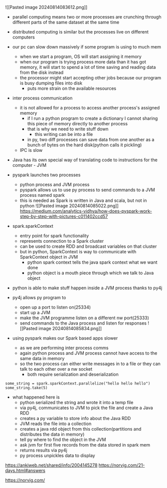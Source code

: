 ![[Pasted image 20240814083612.png]]

- parallel computing means two or more processes are crunching through different parts of the same dataset at the same time
- distributed computing is similar but the processes live on different computers
- our pc can slow down massively if some program is using to much mem
	- when we start a program, OS will start assigning it memory
	- when our program is trying process more data than it has got memory, it will start to spend a lot of time saving and reading data from the disk instead
	- the processor might start accepting other jobs because our program is busy dumping files into disk
		- puts more strain on the available resources
- inter process communication
	- it is not allowed for a process to access another process's assigned memory
		- if I run a python program to create a dictionary I cannot sharing this piece of memory directly to another process
		- that is why we need to write stuff down
			- this writing can be into a file
		- in py, two diff processes can save data from one another as a bunch of bytes on the hard disk(python calls it pickling)
	- IPC is slow
- Java has its own special way of translating code to instructions for the computer - JVM
- pyspark launches two processes
	- python process and JVM process
	- pyspark allows us to use py process to send commands to a JVM process named spark
	- this is needed as Spark is written in Java and scala, but not in python
![[Pasted image 20240814085022.png]]
https://medium.com/analytics-vidhya/how-does-pyspark-work-step-by-step-with-pictures-c011402ccd57

- spark.sparkContext
	- entry point for spark functionality
	- represents connection to a Spark cluster
	- can be used to create RDD and broadcast variables on that cluster
	- but in python, SparkContext is way to communicate with SparkContext object in JVM
		- python spark context tells the java spark context what we want done
		- python object is a mouth piece through which we talk to Java object
- python is able to make stuff happen inside a JVM process thanks to py4j
- py4j allows py program to
	- open up a port to listen on(25334)
	- start up a JVM
	- make the JVM programme listen on a different nw port(25333)
	- send commands to the Java process and listen for responses
![[Pasted image 20240814085834.png]]

- using pyspark makes our Spark based apps slower
	- as we are performing inter process comms
	- again python process and JVM process cannot have access to the same data in memory
	- so the two process can either write messages in to a file or they can talk to each other over a nw socket
		- both require serialization and deserialization

```
some_string = spark.sparkContext.parallelize("hello hello hello")
some_string.take(5)
```

- what happened here is 
	- python serialized the string and wrote it into a temp file
	- via py4j, communicates to JVM to pick the file and create a Java RDD
	- creates a py variable to store info about the Java RDD
	- JVM reads the file into a collection
	- creates a java rdd object from this collection(partitions and distributes the data in memory)
	- tell py where to find the object in the JVM
	- ask jvm for first five records from the data stored in spark mem
	- returns results via py4j
	- py process unpickles data to display

https://ankiweb.net/shared/info/2004145278
https://norvig.com/21-days.html#answers

https://norvig.com/